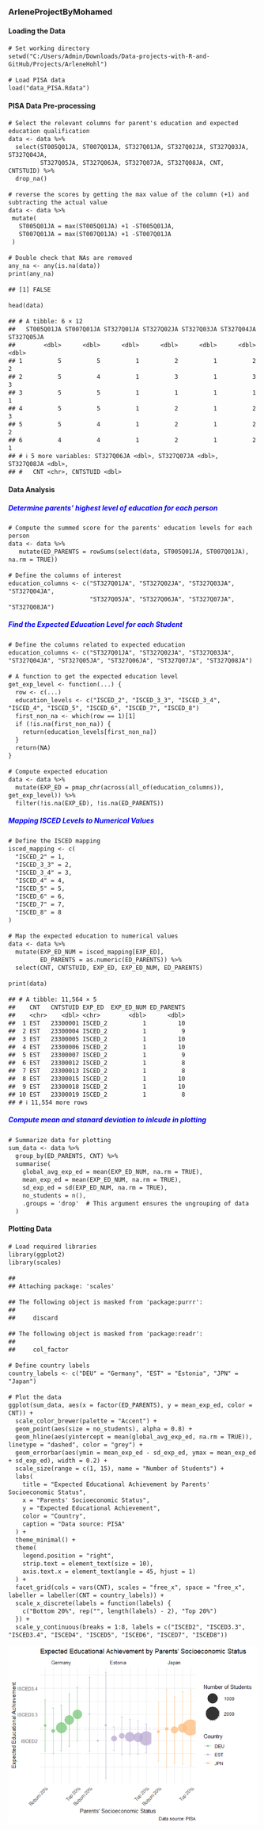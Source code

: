 ### **ArleneProjectByMohamed**

#### **Loading the Data**

    # Set working directory
    setwd("C:/Users/Admin/Downloads/Data-projects-with-R-and-GitHub/Projects/ArleneHohl")

    # Load PISA data
    load("data_PISA.Rdata")

#### **PISA Data Pre-processing**

    # Select the relevant columns for parent's education and expected education qualification
    data <- data %>%
      select(ST005Q01JA, ST007Q01JA, ST327Q01JA, ST327Q02JA, ST327Q03JA, ST327Q04JA, 
             ST327Q05JA, ST327Q06JA, ST327Q07JA, ST327Q08JA, CNT, CNTSTUID) %>%
      drop_na()

    # reverse the scores by getting the max value of the column (+1) and subtracting the actual value
    data <- data %>%
     mutate(
       ST005Q01JA = max(ST005Q01JA) +1 -ST005Q01JA,
       ST007Q01JA = max(ST007Q01JA) +1 -ST007Q01JA
     )

    # Double check that NAs are removed
    any_na <- any(is.na(data))
    print(any_na)

    ## [1] FALSE

    head(data)

    ## # A tibble: 6 × 12
    ##   ST005Q01JA ST007Q01JA ST327Q01JA ST327Q02JA ST327Q03JA ST327Q04JA ST327Q05JA
    ##        <dbl>      <dbl>      <dbl>      <dbl>      <dbl>      <dbl>      <dbl>
    ## 1          5          5          1          2          1          2          2
    ## 2          5          4          1          3          1          3          3
    ## 3          5          5          1          1          1          1          1
    ## 4          5          5          1          2          1          2          3
    ## 5          5          4          1          2          1          2          2
    ## 6          4          4          1          2          1          2          1
    ## # ℹ 5 more variables: ST327Q06JA <dbl>, ST327Q07JA <dbl>, ST327Q08JA <dbl>,
    ## #   CNT <chr>, CNTSTUID <dbl>

#### **Data Analysis**

##### <span style="color: blue;">Determine parents’ highest level of education for each person</span>

    # Compute the summed score for the parents' education levels for each person
    data <- data %>%
       mutate(ED_PARENTS = rowSums(select(data, ST005Q01JA, ST007Q01JA), na.rm = TRUE))
       
    # Define the columns of interest
    education_columns <- c("ST327Q01JA", "ST327Q02JA", "ST327Q03JA", "ST327Q04JA", 
                           "ST327Q05JA", "ST327Q06JA", "ST327Q07JA", "ST327Q08JA")

##### <span style="color: blue;">Find the Expected Education Level for each Student</span>

    # Define the columns related to expected education
    education_columns <- c("ST327Q01JA", "ST327Q02JA", "ST327Q03JA", "ST327Q04JA", "ST327Q05JA", "ST327Q06JA", "ST327Q07JA", "ST327Q08JA")

    # A function to get the expected education level
    get_exp_level <- function(...) {
      row <- c(...)
      education_levels <- c("ISCED_2", "ISCED_3_3", "ISCED_3_4", "ISCED_4", "ISCED_5", "ISCED_6", "ISCED_7", "ISCED_8")
      first_non_na <- which(row == 1)[1]
      if (!is.na(first_non_na)) {
        return(education_levels[first_non_na])
      }
      return(NA)
    }

    # Compute expected education
    data <- data %>%
      mutate(EXP_ED = pmap_chr(across(all_of(education_columns)), get_exp_level)) %>%
      filter(!is.na(EXP_ED), !is.na(ED_PARENTS))

##### <span style="color: blue;">Mapping ISCED Levels to Numerical Values</span>

    # Define the ISCED mapping
    isced_mapping <- c(
      "ISCED_2" = 1,
      "ISCED_3_3" = 2,
      "ISCED_3_4" = 3,
      "ISCED_4" = 4,
      "ISCED_5" = 5,
      "ISCED_6" = 6,
      "ISCED_7" = 7,
      "ISCED_8" = 8
    )

    # Map the expected education to numerical values
    data <- data %>%
      mutate(EXP_ED_NUM = isced_mapping[EXP_ED],
             ED_PARENTS = as.numeric(ED_PARENTS)) %>%
      select(CNT, CNTSTUID, EXP_ED, EXP_ED_NUM, ED_PARENTS)

    print(data)

    ## # A tibble: 11,564 × 5
    ##    CNT   CNTSTUID EXP_ED  EXP_ED_NUM ED_PARENTS
    ##    <chr>    <dbl> <chr>        <dbl>      <dbl>
    ##  1 EST   23300001 ISCED_2          1         10
    ##  2 EST   23300004 ISCED_2          1          9
    ##  3 EST   23300005 ISCED_2          1         10
    ##  4 EST   23300006 ISCED_2          1         10
    ##  5 EST   23300007 ISCED_2          1          9
    ##  6 EST   23300012 ISCED_2          1          8
    ##  7 EST   23300013 ISCED_2          1          8
    ##  8 EST   23300015 ISCED_2          1         10
    ##  9 EST   23300018 ISCED_2          1         10
    ## 10 EST   23300019 ISCED_2          1          8
    ## # ℹ 11,554 more rows

##### <span style="color: blue;">Compute mean and stanard deviation to inlcude in plotting</span>

    # Summarize data for plotting
    sum_data <- data %>%
      group_by(ED_PARENTS, CNT) %>%
      summarise(
        global_avg_exp_ed = mean(EXP_ED_NUM, na.rm = TRUE),
        mean_exp_ed = mean(EXP_ED_NUM, na.rm = TRUE),
        sd_exp_ed = sd(EXP_ED_NUM, na.rm = TRUE),
        no_students = n(),
        .groups = 'drop'  # This argument ensures the ungrouping of data
      )

#### Plotting Data

    # Load required libraries
    library(ggplot2)
    library(scales)

    ## 
    ## Attaching package: 'scales'

    ## The following object is masked from 'package:purrr':
    ## 
    ##     discard

    ## The following object is masked from 'package:readr':
    ## 
    ##     col_factor

    # Define country labels
    country_labels <- c("DEU" = "Germany", "EST" = "Estonia", "JPN" = "Japan")

    # Plot the data
    ggplot(sum_data, aes(x = factor(ED_PARENTS), y = mean_exp_ed, color = CNT)) +
      scale_color_brewer(palette = "Accent") +
      geom_point(aes(size = no_students), alpha = 0.8) + 
      geom_hline(aes(yintercept = mean(global_avg_exp_ed, na.rm = TRUE)), linetype = "dashed", color = "grey") +
      geom_errorbar(aes(ymin = mean_exp_ed - sd_exp_ed, ymax = mean_exp_ed + sd_exp_ed), width = 0.2) +
      scale_size(range = c(1, 15), name = "Number of Students") +
      labs(
        title = "Expected Educational Achievement by Parents' Socioeconomic Status",
        x = "Parents' Socioeconomic Status",
        y = "Expected Educational Achievement",
        color = "Country",
        caption = "Data source: PISA"
      ) +
      theme_minimal() +
      theme(
        legend.position = "right",
        strip.text = element_text(size = 10),
        axis.text.x = element_text(angle = 45, hjust = 1)
      ) +
      facet_grid(cols = vars(CNT), scales = "free_x", space = "free_x", labeller = labeller(CNT = country_labels)) +
      scale_x_discrete(labels = function(labels) {
        c("Bottom 20%", rep("", length(labels) - 2), "Top 20%")
      }) +
      scale_y_continuous(breaks = 1:8, labels = c("ISCED2", "ISCED3.3", "ISCED3.4", "ISCED4", "ISCED5", "ISCED6", "ISCED7", "ISCED8"))

![](ArleneProjectByMohamed_files/figure-markdown_strict/setup7-1.png)
